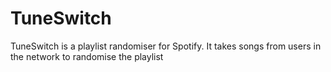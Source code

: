 # TuneSwitch

TuneSwitch is a playlist randomiser for Spotify. It takes songs from users in the network to randomise the playlist
